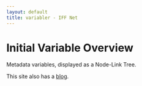 ```yaml
---
layout: default
title: variabler - IFF Net
---
```


<style>

.node circle {
  fill: #fff;
  stroke: steelblue;
  stroke-width: 1.5px;
}

.node {
  font: 10px sans-serif;
}

.link {
  fill: none;
  stroke: #ccc;
  stroke-width: 1.5px;
}

</style>


<script src="//d3js.org/d3.v3.min.js"></script>
<script>

var diameter = 960;

var tree = d3.layout.tree()
    .size([360, diameter / 2 - 120])
    .separation(function(a, b) { return (a.parent == b.parent ? 1 : 2) / a.depth; });

var diagonal = d3.svg.diagonal.radial()
    .projection(function(d) { return [d.y, d.x / 180 * Math.PI]; });

var svg = d3.select("body").append("svg")
    .attr("width", diameter)
    .attr("height", diameter - 150)
  .append("g")
    .attr("transform", "translate(" + diameter / 2 + "," + diameter / 2 + ")");

d3.json("https://raw.githubusercontent.com/gateways/variabler/gh-pages/viz/data.json", function(error, root) {
  if (error) throw error;

  var nodes = tree.nodes(root),
      links = tree.links(nodes);

  var link = svg.selectAll(".link")
      .data(links)
    .enter().append("path")
      .attr("class", "link")
      .attr("d", diagonal);

  var node = svg.selectAll(".node")
      .data(nodes)
    .enter().append("g")
      .attr("class", "node")
      .attr("transform", function(d) { return "rotate(" + (d.x - 90) + ")translate(" + d.y + ")"; })

  node.append("circle")
      .attr("r", 4.5);

  node.append("text")
      .attr("dy", ".31em")
      .attr("text-anchor", function(d) { return d.x < 180 ? "start" : "end"; })
      .attr("transform", function(d) { return d.x < 180 ? "translate(8)" : "rotate(180)translate(-8)"; })
      .text(function(d) { return d.name; });
});

d3.select(self.frameElement).style("height", diameter - 150 + "px");

</script>

<div class="blurb">
	<h1>Initial Variable Overview</h1>
	<p>Metadata variables, displayed as a Node-Link Tree.</p>
	<p>This site also has a <a href="http://{{ site.domain }}/blog/">blog</a>.</p>
</div>
